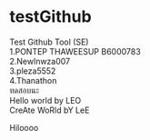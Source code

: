 ﻿# testGithub
Test Github Tool (SE)  
1.PONTEP THAWEESUP B6000783  
2.Newlnwza007  
3.pleza5552  
4.Thanathon  
ทดสอบนะ  
Hello world by LEO  
CreAte WoRld bY LeE  

Hiloooo

